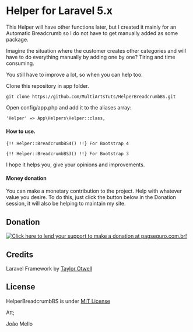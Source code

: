 # Helper for Laravel 5.x

This Helper will have other functions later, but I created it mainly for an Automatic Breadcrumb so I do not have to get manually added as some package.

Imagine the situation where the customer creates other categories and will have to do everything manually by adding one by one? Tiring and time consuming.

You still have to improve a lot, so when you can help too.

Clone this repository in app folder.

```
git clone https://github.com/MultiArtsTuts/HelperBreadcrumbBS.git
```
Open config/app.php and add it to the aliases array:

```
'Helper' => App\Helpers\Helper::class,
```
#### How to use.
```
{!! Helper::BreadcrumbBS4() !!} For Bootstrap 4

{!! Helper::BreadcrumbBS3() !!} For Bootstrap 3
```

I hope it helps you, give your opinions and improvements.

#### Money donation

You can make a monetary contribution to the project. Help with whatever value you desire. To do this, just click the button below in the Donation session, it will also be helping to maintain my site.

## Donation
<a href='https://pag.ae/bmm5mbp'><img alt='Click here to lend your support to make a donation at pagseguro.com.br!' src='http://ap.imagensbrasil.org/images/banners_250x250px_PAGSEGURO.jpg' border='0' ></a>

## Credits
Laravel Framework by [Taylor Otwell](https://github.com/laravel/laravel)

## License 
HelperBreadcrumbBS is under [MIT License](https://opensource.org/licenses/MIT)

Att;

João Mello
